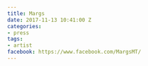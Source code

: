 ```yaml
---
title: Margs
date: 2017-11-13 10:41:00 Z
categories:
- press
tags:
- artist
facebook: https://www.facebook.com/MargsMT/
---
```


